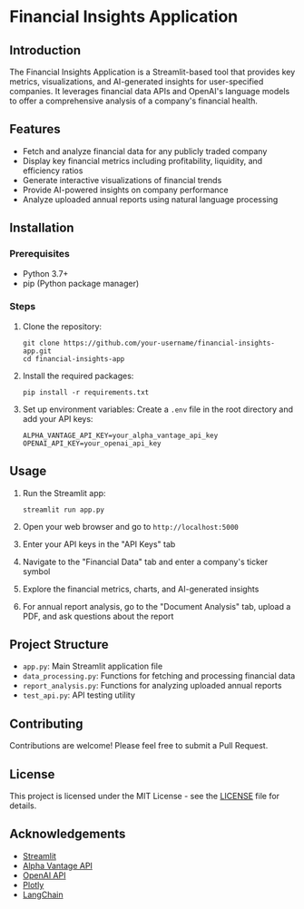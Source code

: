 # Financial Insights Application

## Introduction
The Financial Insights Application is a Streamlit-based tool that provides key metrics, visualizations, and AI-generated insights for user-specified companies. It leverages financial data APIs and OpenAI's language models to offer a comprehensive analysis of a company's financial health.

## Features
- Fetch and analyze financial data for any publicly traded company
- Display key financial metrics including profitability, liquidity, and efficiency ratios
- Generate interactive visualizations of financial trends
- Provide AI-powered insights on company performance
- Analyze uploaded annual reports using natural language processing

## Installation

### Prerequisites
- Python 3.7+
- pip (Python package manager)

### Steps
1. Clone the repository:
   ```
   git clone https://github.com/your-username/financial-insights-app.git
   cd financial-insights-app
   ```

2. Install the required packages:
   ```
   pip install -r requirements.txt
   ```

3. Set up environment variables:
   Create a `.env` file in the root directory and add your API keys:
   ```
   ALPHA_VANTAGE_API_KEY=your_alpha_vantage_api_key
   OPENAI_API_KEY=your_openai_api_key
   ```

## Usage

1. Run the Streamlit app:
   ```
   streamlit run app.py
   ```

2. Open your web browser and go to `http://localhost:5000`

3. Enter your API keys in the "API Keys" tab

4. Navigate to the "Financial Data" tab and enter a company's ticker symbol

5. Explore the financial metrics, charts, and AI-generated insights

6. For annual report analysis, go to the "Document Analysis" tab, upload a PDF, and ask questions about the report

## Project Structure
- `app.py`: Main Streamlit application file
- `data_processing.py`: Functions for fetching and processing financial data
- `report_analysis.py`: Functions for analyzing uploaded annual reports
- `test_api.py`: API testing utility

## Contributing
Contributions are welcome! Please feel free to submit a Pull Request.

## License
This project is licensed under the MIT License - see the [LICENSE](LICENSE) file for details.

## Acknowledgements
- [Streamlit](https://streamlit.io/)
- [Alpha Vantage API](https://www.alphavantage.co/)
- [OpenAI API](https://openai.com/)
- [Plotly](https://plotly.com/)
- [LangChain](https://github.com/hwchase17/langchain)

